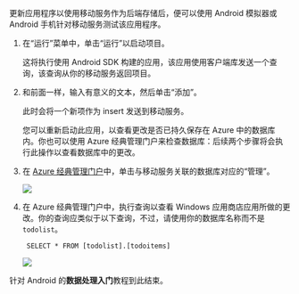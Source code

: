 ﻿更新应用程序以使用移动服务作为后端存储后，便可以使用 Android 模拟器或 Android 手机针对移动服务测试该应用程序。

1. 在“运行”菜单中，单击“运行”以启动项目。

	这将执行使用 Android SDK 构建的应用，该应用使用客户端库发送一个查询，该查询从你的移动服务返回项目。

2. 和前面一样，输入有意义的文本，然后单击“添加”。

   	此时会将一个新项作为 insert 发送到移动服务。

    您可以重新启动此应用，以查看更改是否已持久保存在 Azure 中的数据库内。你也可以使用 Azure 经典管理门户来检查数据库：后续两个步骤将会执行此操作以查看数据库中的更改。


4. 在 [Azure 经典管理门户](https://manage.windowsazure.cn/)中，单击与移动服务关联的数据库对应的“管理”。

    ![](./media/mobile-services-dotnet-backend-windows-store-dotnet-get-started-data/manage-sql-azure-database.png)

5. 在 Azure 经典管理门户中，执行查询以查看 Windows 应用商店应用所做的更改。你的查询应类似于以下查询，不过，请使用你的数据库名称而不是 `todolist`。

        SELECT * FROM [todolist].[todoitems]

    ![](./media/mobile-services-dotnet-backend-windows-store-dotnet-get-started-data/sql-azure-query.png)

针对 Android 的**数据处理入门**教程到此结束。

<!---HONumber=Mooncake_0118_2016-->